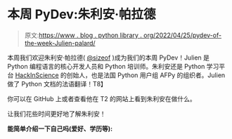 # 本周 PyDev:朱利安·帕拉德

> 原文:[https://www . blog . python library . org/2022/04/25/pydev-of-the-week-Julien-palard/](https://www.blog.pythonlibrary.org/2022/04/25/pydev-of-the-week-julien-palard/)

本周我们欢迎朱利安·帕拉德( [@sizeof](https://twitter.com/sizeof) )成为我们的本周 PyDev！Julien 是 Python 编程语言的核心开发人员和 Python 培训师。朱利安还是 Python 学习平台 [HackInScience](https://hackinscience.org/) 的创始人，也是法国 Python 用户组 AFPy 的组织者。Julien 做了 Python 文档的法语翻译！T8】

你可以在 GitHub 上或者查看他在 T2 的网站上看到朱利安在做什么。

让我们花些时间更好地了解朱利安！

**能简单介绍一下自己吗(爱好、学历等):**